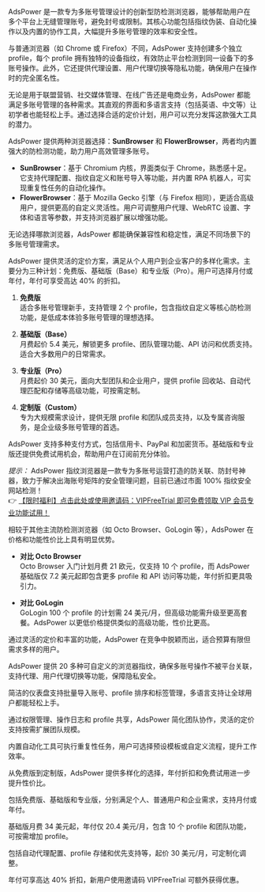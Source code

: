 

AdsPower 是一款专为多账号管理设计的创新型防检测浏览器，能够帮助用户在多个平台上无缝管理账号，避免封号或限制。其核心功能包括指纹伪装、自动化操作以及内置的协作工具，大幅提升多账号管理的效率和安全性。

与普通浏览器（如 Chrome 或 Firefox）不同，AdsPower 支持创建多个独立 profile，每个 profile 拥有独特的设备指纹，有效防止平台检测到同一设备下的多账号操作。此外，它还提供代理设置、用户代理切换等隐私功能，确保用户在操作时的完全匿名性。

无论是用于联盟营销、社交媒体管理、在线广告还是电商业务，AdsPower 都能满足多账号管理的各种需求。其直观的界面和多语言支持（包括英语、中文等）让初学者也能轻松上手。通过选择合适的定价计划，用户可以充分发挥这款强大工具的潜力。


AdsPower 提供两种浏览器选择：**SunBrowser** 和 **FlowerBrowser**，两者均内置强大的防检测功能，助力用户高效管理多账号。

- **SunBrowser**：基于 Chromium 内核，界面类似于 Chrome，熟悉感十足。它支持代理配置、指纹自定义和账号导入等功能，并内置 RPA 机器人，可实现重复性任务的自动化操作。
- **FlowerBrowser**：基于 Mozilla Gecko 引擎（与 Firefox 相同），更适合高级用户，提供更高的自定义灵活性。用户可调整用户代理、WebRTC 设置、字体和语言等参数，并支持浏览器扩展以增强功能。

无论选择哪款浏览器，AdsPower 都能确保兼容性和稳定性，满足不同场景下的多账号管理需求。


AdsPower 提供灵活的定价方案，满足从个人用户到企业客户的多样化需求。主要分为三种计划：免费版、基础版（Base）和专业版（Pro）。用户可选择月付或年付，年付可享受高达 40% 的折扣。


1. **免费版**  
   适合多账号管理新手，支持管理 2 个 profile，包含指纹自定义等核心防检测功能，是低成本体验多账号管理的理想选择。

2. **基础版（Base）**  
   月费起价 5.4 美元，解锁更多 profile、团队管理功能、API 访问和优质支持。适合大多数用户的日常需求。

3. **专业版（Pro）**  
   月费起价 30 美元，面向大型团队和企业用户，提供 profile 回收站、自动代理匹配和存储等高级功能，可按需定制。

4. **定制版（Custom）**  
   专为大规模需求设计，提供无限 profile 和团队成员支持，以及专属咨询服务，是企业级多账号管理的首选。

AdsPower 支持多种支付方式，包括信用卡、PayPal 和加密货币。基础版和专业版还提供免费试用机会，帮助用户在订阅前充分体验。

*提示：* AdsPower 指纹浏览器是一款专为多账号运营打造的防关联、防封号神器，致力于解决出海账号矩阵的安全管理问题，目前已通过市面 100% 指纹安全网站检测！  
👉 [【限时福利】点击此处或使用邀请码：VIPFreeTrial 即可免费领取 VIP 会员专业功能试用！](https://bit.ly/adspower_free)


相较于其他主流防检测浏览器（如 Octo Browser、GoLogin 等），AdsPower 在价格和功能性价比上具有明显优势。

- **对比 Octo Browser**  
  Octo Browser 入门计划月费 21 欧元，仅支持 10 个 profile，而 AdsPower 基础版仅 7.2 美元起即包含更多 profile 和 API 访问等功能，年付折扣更具吸引力。

- **对比 GoLogin**  
  GoLogin 100 个 profile 的计划需 24 美元/月，但高级功能需升级至更高套餐。AdsPower 以更低价格提供类似的高级功能，性价比更高。

通过灵活的定价和丰富的功能，AdsPower 在竞争中脱颖而出，适合预算有限但需求多样的用户。


AdsPower 提供 20 多种可自定义的浏览器指纹，确保多账号操作不被平台关联，支持代理、用户代理切换等功能，保障隐私安全。

简洁的仪表盘支持批量导入账号、profile 排序和标签管理，多语言支持让全球用户都能轻松上手。

通过权限管理、操作日志和 profile 共享，AdsPower 简化团队协作，灵活的定价支持按需扩展团队规模。

内置自动化工具可执行重复性任务，用户可选择预设模板或自定义流程，提升工作效率。

从免费版到定制版，AdsPower 提供多样化的选择，年付折扣和免费试用进一步提升性价比。


包括免费版、基础版和专业版，分别满足个人、普通用户和企业需求，支持月付或年付。

基础版月费 34 美元起，年付仅 20.4 美元/月，包含 10 个 profile 和团队功能，可按需增加 profile。

包括自动代理配置、profile 存储和优先支持等，起价 30 美元/月，可定制化调整。

年付可享高达 40% 折扣，新用户使用邀请码 VIPFreeTrial 可额外获得优惠。
